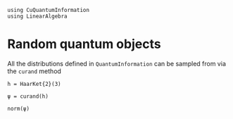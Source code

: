 ```@setup CuQuantumInformation
using CuQuantumInformation
using LinearAlgebra
```

# Random quantum objects

All the distributions defined in `QuantumInformation` can be sampled from via the `curand` method
```@repl CuQuantumInformation
h = HaarKet{2}(3)

ψ = curand(h)

norm(ψ)
```